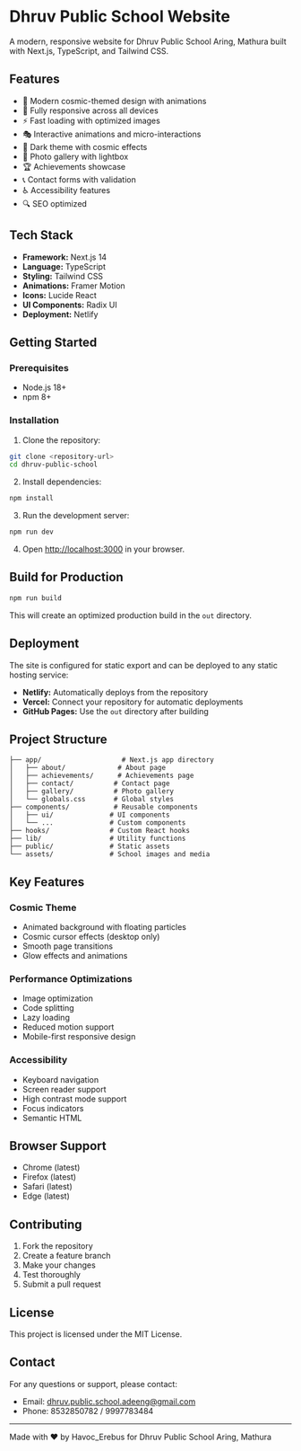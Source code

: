 # Dhruv Public School Website

A modern, responsive website for Dhruv Public School Aring, Mathura built with Next.js, TypeScript, and Tailwind CSS.

## Features

- 🎨 Modern cosmic-themed design with animations
- 📱 Fully responsive across all devices
- ⚡ Fast loading with optimized images
- 🎭 Interactive animations and micro-interactions
- 🌙 Dark theme with cosmic effects
- 📸 Photo gallery with lightbox
- 🏆 Achievements showcase
- 📞 Contact forms with validation
- ♿ Accessibility features
- 🔍 SEO optimized

## Tech Stack

- **Framework:** Next.js 14
- **Language:** TypeScript
- **Styling:** Tailwind CSS
- **Animations:** Framer Motion
- **Icons:** Lucide React
- **UI Components:** Radix UI
- **Deployment:** Netlify

## Getting Started

### Prerequisites

- Node.js 18+ 
- npm 8+

### Installation

1. Clone the repository:
```bash
git clone <repository-url>
cd dhruv-public-school
```

2. Install dependencies:
```bash
npm install
```

3. Run the development server:
```bash
npm run dev
```

4. Open [http://localhost:3000](http://localhost:3000) in your browser.

## Build for Production

```bash
npm run build
```

This will create an optimized production build in the `out` directory.

## Deployment

The site is configured for static export and can be deployed to any static hosting service:

- **Netlify:** Automatically deploys from the repository
- **Vercel:** Connect your repository for automatic deployments
- **GitHub Pages:** Use the `out` directory after building

## Project Structure

```
├── app/                    # Next.js app directory
│   ├── about/             # About page
│   ├── achievements/      # Achievements page
│   ├── contact/          # Contact page
│   ├── gallery/          # Photo gallery
│   └── globals.css       # Global styles
├── components/           # Reusable components
│   ├── ui/              # UI components
│   └── ...              # Custom components
├── hooks/               # Custom React hooks
├── lib/                 # Utility functions
├── public/              # Static assets
└── assets/              # School images and media
```

## Key Features

### Cosmic Theme
- Animated background with floating particles
- Cosmic cursor effects (desktop only)
- Smooth page transitions
- Glow effects and animations

### Performance Optimizations
- Image optimization
- Code splitting
- Lazy loading
- Reduced motion support
- Mobile-first responsive design

### Accessibility
- Keyboard navigation
- Screen reader support
- High contrast mode support
- Focus indicators
- Semantic HTML

## Browser Support

- Chrome (latest)
- Firefox (latest)
- Safari (latest)
- Edge (latest)

## Contributing

1. Fork the repository
2. Create a feature branch
3. Make your changes
4. Test thoroughly
5. Submit a pull request

## License

This project is licensed under the MIT License.

## Contact

For any questions or support, please contact:
- Email: dhruv.public.school.adeeng@gmail.com
- Phone: 8532850782 / 9997783484

---

Made with ❤️ by Havoc_Erebus for Dhruv Public School Aring, Mathura